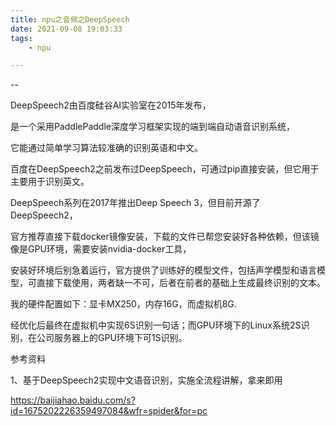 ```yaml
---
title: npu之音频之DeepSpeech
date: 2021-09-08 19:03:33
tags:
	- npu

---
```


--

DeepSpeech2由百度硅谷AI实验室在2015年发布，

是一个采用PaddlePaddle深度学习框架实现的端到端自动语音识别系统，

它能通过简单学习算法较准确的识别英语和中文。

百度在DeepSpeech2之前发布过DeepSpeech，可通过pip直接安装，但它用于主要用于识别英文。

DeepSpeech系列在2017年推出Deep Speech 3，但目前开源了DeepSpeech2，

官方推荐直接下载docker镜像安装，下载的文件已帮您安装好各种依赖，但该镜像是GPU环境，需要安装nvidia-docker工具，

安装好环境后别急着运行，官方提供了训练好的模型文件，包括声学模型和语言模型，可直接下载使用，两者缺一不可，后者在前者的基础上生成最终识别的文本。

我的硬件配置如下：显卡MX250，内存16G，而虚拟机8G.

经优化后最终在虚拟机中实现6S识别一句话；而GPU环境下的Linux系统2S识别，在公司服务器上的GPU环境下可1S识别。



参考资料

1、基于DeepSpeech2实现中文语音识别，实施全流程讲解，拿来即用

https://baijiahao.baidu.com/s?id=1675202226359497084&wfr=spider&for=pc